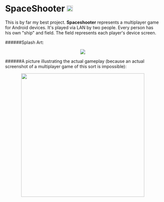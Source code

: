 # SpaceShooter <img src="http://i.imgur.com/em8F2oy.png" width="20" height = "20"> 
This is by far my best project. **Spaceshooter** represents a multiplayer game for 
Android devices. It's played via LAN by two people. Every person has his own "ship" and field. The field represents each player's device screen.

######Splash Art:
<p align="center">
  <img src = "http://i.imgur.com/nrXV6yF.png"/>
</p>

######A picture illustrating the actual gameplay (because an actual screenshot of a multiplayer game of this sort is impossible):
<p align ="center">
  <img src="http://i.imgur.com/xfEUVa0.png" width = "400" height = "400">
</p>
